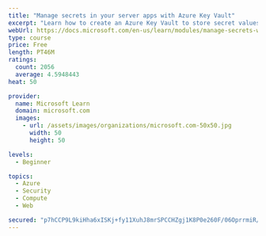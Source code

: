 ```yaml
---
title: "Manage secrets in your server apps with Azure Key Vault"
excerpt: "Learn how to create an Azure Key Vault to store secret values and how to enable secure access to the vault."
webUrl: https://docs.microsoft.com/en-us/learn/modules/manage-secrets-with-azure-key-vault/
type: course
price: Free
length: PT46M
ratings:
  count: 2056
  average: 4.5948443
heat: 50

provider:
  name: Microsoft Learn
  domain: microsoft.com
  images:
    - url: /assets/images/organizations/microsoft.com-50x50.jpg
      width: 50
      height: 50

levels:
  - Beginner

topics:
  - Azure
  - Security
  - Compute
  - Web

secured: "p7hCCP9L9kiHha6xISKj+fy11XuhJ8mrSPCCHZgj1K8P0e260F/06OprrmiR/d8P1b9A9IAWxR/RrH3AZuE71lI3vTvGDsZChBXT1MDyGDKIbGTKlgjpJT1dFB0ZV4XwwfgNyFRbAdWzS7n9jy+lGn4MrM9ryPe1ydz0JGrYaluiL+E3rtSLWS0KZSUxb56bj/YcIEBDKbczscYJJWT8t9J+lcW+PFq6qhg4y1lJrwKqOOV/57lUQDRlvwk55r7OnOle39Tvxax/y4fkmT8U2x9x3+rf6BABEQ2BbD5Y9iTW4hZSisO9CWbafjGTvAtGligZsF1eiV46dYDJWcTjNLezTTo3ztstHSae752TYtHgfAGovmHlEEA19BnBBenlDIF1Rbkg3eBxaa1M1CI3xL+5crDLB5CDFftQUdZOUPI=;ycPttulC61LBAJezVn7MJA=="
---
```


